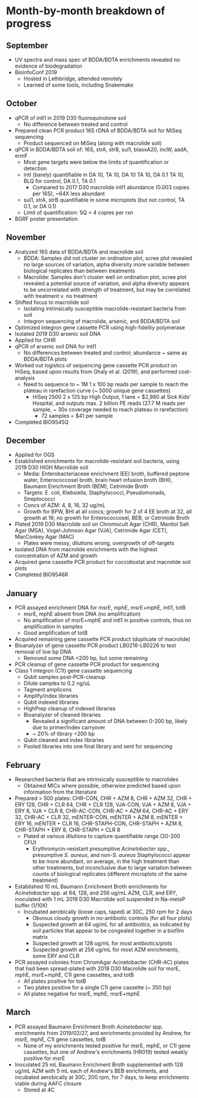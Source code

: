 # Month-by-month breakdown of progress

## September

* UV spectra and mass spec of BDDA/BDTA enrichments revealed no evidence of biodegradation
* BioinfoConf 2019
  - Hosted in Lethbridge, attended remotely
  - Learned of some tools, including Snakemake

## October

* qPCR of intI1 in 2019 D30 fluoroquinolone soil
  - No difference between treated and control
* Prepared clean PCR product 16S rDNA of BDDA/BDTA soil for MiSeq sequencing
  - Product sequenced on MiSeq (along with macrolide soil)
* qPCR in BDDA/BDTA soil of: 16S, strA, strB, sul1, blaoxA20, incW, aadA, ermF
  - Most gene targets were below the limits of quantification or detection
  - intI (barely) quantifiable in DA 10, TA 10, DA 10 TA 10, DA 0.1 TA 10, BLQ for control, DA 0.1, TA 0.1
    - Compared to 2017 D30 macrolide intI1 abundance (0.003 copies per 16S), ~64X less abundant
  - sul1, strA, strB quantifiable in some microplots (but not control, TA 0.1, or DA 0.1)
  - Limit of quantification: SQ = 4 copies per rxn
* BGRF poster presentation

## November

* Analyzed 16S data of BDDA/BDTA and macrolide soil
  - BDDA: Samples did not cluster on ordination plot, scree plot revealed no large sources of variation, alpha diversity more variable between biological replicates than between treatments
  - Macrolide: Samples don't cluster well on ordination plot, scree plot revealed a potential source of variation, and alpha diversity appears to be uncorrelated with strength of treatment, but may be correlated with treatment v. no treatment
* Shifted focus to macrolide soil
  - Isolating intrinsically susceptible macrolide-resistant bacteria from soil
  - Integron sequencing of macrolide, arsenic, and BDDA/BDTA soil
* Optimized integron gene cassette PCR using high-fidelity polymerase
* Isolated 2019 D30 arsenic soil DNA
* Applied for CIHR
* qPCR of arsenic soil DNA for intI1
  - No differences between treated and control; abundance ~ same as BDDA/BDTA plots
* Worked out logistics of sequencing gene cassette PCR product on HiSeq, based upon results from Ghaly et al. (2019), and performed cost-analysis
  - Need to sequence to ~ 1M 1 x 100 bp reads per sample to reach the plateau in rarefaction curve (~ 5000 unique gene cassettes)
    - HiSeq 2500 2 x 125 bp High Output, 1 lane = $2,980 at Sick Kids' Hospital, and outputs max. 2 billion PE reads (27.7 M reads per sample, ~ 30x coverage needed to reach plateau in rarefaction)
      - 72 samples = $41 per sample
* Completed BIO9545Q

## December

* Applied for OGS
* Established enrichments for macrolide-resistant soil bacteria, using 2019 D30 HIGH Macrolide soil
  - Media: Enterobacteriaceae enrichment (EE) broth, buffered peptone water, Enterococcosel broth, brain heart infusion broth (BHI), Baumann Enrichment Broth (BEM), Cetrimide Broth
  - Targets: E. coli, Klebsiella, Staphylococci, Pseudomonads, Streptococci
  - Concs of AZM: 4, 8, 16, 32 ug/mL
  - Growth for BPW, BHI at all concs; growth for 2 of 4 EE broth at 32, all growth at 16; no growth for Enterococcosel, BEB, or Cetrimide Broth
* Plated 2019 D30 Macrolide soil on Chromocult Agar (CHR), Manitol Salt Agar (MSA), Vogel-Johnson Agar (VJA), Cetrimide Agar (CET), MacConkey Agar (MAC)
  - Plates were messy, dilutions wrong, overgrowth of off-targets
* Isolated DNA from macrolide enrichments with the highest concentration of AZM and growth
* Acquired gene cassette PCR product for coccidiostat and macrolide soil plots
* Completed BIO9546R

## January

* PCR assayed enrichment DNA for msrE, mphE, msrE+mphE, intI1, totB
  - msrE, mphE absent from DNA (no amplification)
  - No amplification of msrE+mphE and intI1 in positive controls, thus no amplification in samples
  - Good amplification of totB
* Acquired remaining gene cassette PCR product (duplicate of macrolide)
* Bioanalyzer of gene cassette PCR product LB0216-LB0226 to test removal of low bp DNA
  - Removed some DNA <200 bp, but some remaining
* PCR cleanup of gene cassette PCR product for sequencing
* Class 1 integron (C1I) gene cassette sequencing
  - Qubit samples post-PCR-cleanup
  - Dilute samples to 0.2 ng/uL
  - Tagment amplicons
  - Amplify/index libraries
  - Qubit indexed libraries
  - HighPrep cleanup of indexed libraries
  - Bioanalyzer of cleaned libraries
    - Revealed a significant amount of DNA between 0-200 bp, likely due to primer/index carryover
    - ~ 20% of library <200 bp
  - Qubit cleaned and index libraries
  - Pooled libraries into one final library and sent for sequencing

## February

* Researched bacteria that are intrinsically susceptible to macrolides
  - Obtained MICs where possible, otherwise predicted based upon information from the literature
* Prepared > 500 plates: CHR-CON, CHR + AZM 8, CHR + AZM 32, CHR + ERY 128, CHR + CLR 64, CHR + CLR 128, VJA-CON, VJA + AZM 8, VJA + ERY 8, VJA + CLR 8, CHR-AC-CON, CHR-AC + AZM 64, CHR-AC + ERY 32, CHR-AC + CLR 32, mENTER-CON, mENTER + AZM 8, mENTER + ERY 16, mENTER + CLR 16, CHR-STAPH-CON, CHR-STAPH + AZM 8, CHR-STAPH + ERY 8, CHR-STAPH + CLR 8
  - Plated at various dilutions to capture quantifiable range (20-200 CFU)
    - Erythromycin-resistant presumptive *Acinetobacter* spp., presumptive *S. aureus*, and non-*S. aureus* Staphylococci appear to be more abundant, on average, in the high treatment than other treatments, but inconclusive due to large variation between counts of biological replicates (different microplots of the same treatment)
* Established 10 mL Baumann Enrichment Broth enrichments for *Acinetobacter* spp. at 64, 128, and 256 ug/mL AZM, CLR, and ERY, inoculated with 1 mL 2019 D30 Macrolide soil suspended in Na-metaP buffer (1/10X)
  - Incubated aerobically (loose caps, taped) at 30C, 250 rpm for 2 days
    - Obvious cloudy growth in no-antibiotic controls (for all four plots)
    - Suspected growth at 64 ug/mL for all antibiotics, as indicated by soil particles that appear to be congealed together in a biofilm matrix
    - Suspected growth at 128 ug/mL for most antibiotics/plots
    - Suspected growth at 256 ug/mL for most AZM enrichments, some ERY and CLR
* PCR assayed colonies from ChromAgar Acinetobacter (CHR-AC) plates that had been spread-plated with 2019 D30 Macrolide soil for msrE, mphE, msrE+mphE, C1I gene cassettes, and totB
  - All plates positive for totB
  - Two plates positive for a single C1I gene cassette (~ 350 bp)
  - All plates negative for msrE, mphE, msrE+mphE

## March

* PCR assayed Baumann Enrichment Broth *Acinetobacter* spp. enrichments from 2019/02/27, and enrichments provided by Andrew, for msrE, mphE, C1I gene cassettes, totB
  - None of my enrichments tested positive for msrE, mphE, or C1I gene cassettes, but one of Andrew's enrichments (HR019) tested weakly positive for msrE
* Inoculated 25 mL Baumann Enrichment Broth supplemented with 128 ug/mL AZM with 5 mL each of Andrew's BEB enrichments, and incubated aerobically at 30C, 200 rpm, for 7 days, to keep enrichments viable during AAFC closure
  - Stored at 4C
